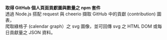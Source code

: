**取得 GitHub 個人頁面貢獻圖與數量之 npm 套件**  
透過 Node.js 搭配 request 與 cheerio 擷取 GitHub 中的貢獻 (contribution) 圖表，  
爬取綠格子 (calendar graph）之 svg 圖像，並可回傳 svg 之 HTML DOM 或每日貢獻量之 JSON 資料。
